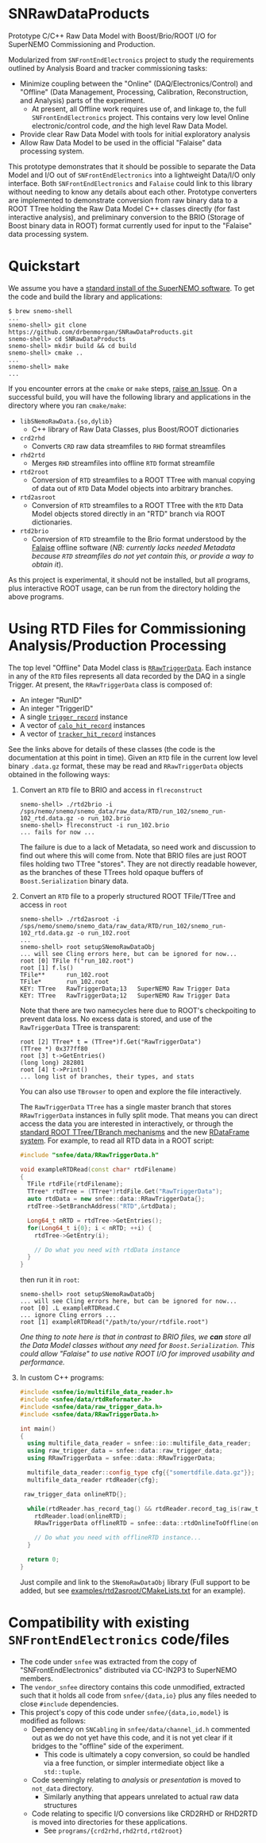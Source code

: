 # SNRawDataProducts
Prototype C/C++ Raw Data Model with Boost/Brio/ROOT I/O for SuperNEMO
Commissioning and Production.

Modularized from `SNFrontEndElectronics` project to study the requirements
outlined by Analysis Board and tracker commissioning tasks:

- Minimize coupling between the "Online" (DAQ/Electronics/Control) and
"Offline" (Data Management, Processing, Calibration, Reconstruction, and Analysis)
parts of the experiment.
  - At present, all Offline work requires use of, and linkage to, the full
    `SNFrontEndElectronics` project. This contains very low level Online
    electronic/control code, *and* the high level Raw Data Model.
- Provide clear Raw Data Model with tools for initial exploratory analysis
- Allow Raw Data Model to be used in the official "Falaise" data processing
  system.

This prototype demonstrates that it should be possible to separate the Data
Model and I/O out of `SNFrontEndElectronics` into a lightweight Data/I/O only
interface. Both `SNFrontEndElectronics` and `Falaise` could link to this library
without needing to know any details about each other. Prototype converters
are implemented to demonstrate conversion from raw binary data to a ROOT TTree holding
the Raw Data Model C++ classes directly (for fast interactive analysis), and
preliminary conversion to the BRIO (Storage of Boost binary data in ROOT) format
currently used for input to the "Falaise" data processing system.

# Quickstart
We assume you have a [standard install of the SuperNEMO software](https://github.com/SuperNEMO-DBD/brew).
To get the code and build the library and applications:

``` console
$ brew snemo-shell
...
snemo-shell> git clone https://github.com/drbenmorgan/SNRawDataProducts.git
snemo-shell> cd SNRawDataProducts
snemo-shell> mkdir build && cd build
snemo-shell> cmake ..
...
snemo-shell> make
...
```

If you encounter errors at the `cmake` or `make` steps, [raise an Issue](https://github.com/drbenmorgan/SNRawDataProducts.git/issues/new).
On a successful build, you will have the following library and applications in the
directory where you ran `cmake/make`:

- `libSNemoRawData.{so,dylib}`
  - C++ library of Raw Data Classes, plus Boost/ROOT dictionaries
- `crd2rhd`
  - Converts `CRD` raw data streamfiles to `RHD` format streamfiles
- `rhd2rtd`
  - Merges `RHD` streamfiles into offline `RTD` format streamfile
- `rtd2root`
  - Conversion of `RTD` streamfiles to a ROOT TTree with manual
    copying of data out of `RTD` Data Model objects into arbitrary branches.
- `rtd2asroot`
  - Conversion of `RTD` streamfiles to a ROOT TTree with the `RTD`
    Data Model objects stored directly in an "RTD" branch via
    ROOT dictionaries.
- `rtd2brio`
  - Conversion of `RTD` streamfile to the Brio format understood by the
    [Falaise](https://github.com/SuperNEMO-DBD/Falaise) offline software
    (*NB: currently lacks needed Metadata because `RTD` streamfiles do
    not yet contain this, or provide a way to obtain it*).

As this project is experimental, it should not be installed, but
all programs, plus interactive ROOT usage, can be run from the directory
holding the above programs.

# Using RTD Files for Commissioning Analysis/Production Processing
The top level "Offline" Data Model class is [`RRawTriggerData`](snfee/data/RRawTriggerData.h).
Each instance in any of the `RTD` files represents all data
recorded by the DAQ in a single Trigger. At present, the `RRawTriggerData`
class is composed of:

- An integer "RunID"
- An integer "TriggerID"
- A single [`trigger_record`](snfee/data/trigger_record.h) instance
- A vector of [`calo_hit_record`](snfee/data/calo_hit_record.h) instances
- A vector of [`tracker_hit_record`](snfee/data/tracker_hit_record.h) instances

See the links above for details of these classes (the code is the documentation at this point
in time). Given an `RTD` file in the current low level binary `.data.gz` format,
these may be read and `RRawTriggerData` objects obtained in the following
ways:

1. Convert an `RTD` file to BRIO and access in `flreconstruct`

   ``` console
   snemo-shell> ./rtd2brio -i /sps/nemo/snemo/snemo_data/raw_data/RTD/run_102/snemo_run-102_rtd.data.gz -o run_102.brio
   snemo-shell> flreconstruct -i run_102.brio
   ... fails for now ...
   ```

   The failure is due to a lack of Metadata, so need work and discussion
   to find out where this will come from. Note that BRIO files are
   just ROOT files holding two TTree "stores". They are not directly readable
   however, as the branches of these TTrees hold opaque buffers of
   `Boost.Serialization` binary data.

2. Convert an `RTD` file to a properly structured ROOT TFile/TTree and access in `root`

   ``` console
   snemo-shell> ./rtd2asroot -i /sps/nemo/snemo/snemo_data/raw_data/RTD/run_102/snemo_run-102_rtd.data.gz -o run_102.root
   ...
   snemo-shell> root setupSNemoRawDataObj
   ... will see Cling errors here, but can be ignored for now...
   root [0] TFile f("run_102.root")
   root [1] f.ls()
   TFile**		run_102.root
   TFile*		run_102.root
   KEY: TTree	RawTriggerData;13	SuperNEMO Raw Trigger Data
   KEY: TTree	RawTriggerData;12	SuperNEMO Raw Trigger Data
   ```

   Note that there are two namecycles here due to ROOT's checkpoiting to prevent data loss.
   No excess data is stored, and use of the `RawTriggerData` TTree is transparent:

   ```console
   root [2] TTree* t = (TTree*)f.Get("RawTriggerData")
   (TTree *) 0x377ff80
   root [3] t->GetEntries()
   (long long) 282801
   root [4] t->Print()
   ... long list of branches, their types, and stats
   ```

   You can also use `TBrowser` to open and explore the file interactively.

   The `RawTriggerData` `TTree` has a single master branch that stores `RRawTriggerData`
   instances in fully split mode. That means you can direct access the data
   you are interested in interactively, or through the [standard ROOT TTree/TBranch
   mechanisms](https://root.cern.ch/root/htmldoc/guides/users-guide/ROOTUsersGuide.html#trees)
   and the new [RDataFrame system](https://root.cern.ch/doc/master/group__tutorial__dataframe.html).
   For example, to read all RTD data in a ROOT script:

   ```c++
   #include "snfee/data/RRawTriggerData.h"

   void exampleRTDRead(const char* rtdFilename)
   {
     TFile rtdFile{rtdFilename};
     TTree* rtdTree = (TTree*)rtdFile.Get("RawTriggerData");
     auto rtdData = new snfee::data::RRawTriggerData{};
     rtdTree->SetBranchAddress("RTD",&rtdData);

     Long64_t nRTD = rtdTree->GetEntries();
     for(Long64_t i{0}; i < nRTD; ++i) {
       rtdTree->GetEntry(i);

       // Do what you need with rtdData instance
     }
   }
   ```

   then run it in `root`:

   ```console
   snemo-shell> root setupSNemoRawDataObj
   ... will see Cling errors here, but can be ignored for now...
   root [0] .L exampleRTDRead.C
   ... ignore Cling errors ...
   root [1] exampleRTDRead("/path/to/your/rtdfile.root")
   ```

   *One thing to note here is that in contrast to BRIO files, we **can**
   store all the Data Model classes without any need for `Boost.Serialization`.
   This could allow "Falaise" to use native ROOT I/O for
   improved usability and performance.*


3. In custom C++ programs:

   ```C++
   #include <snfee/io/multifile_data_reader.h>
   #include <snfee/data/rtdReformater.h>
   #include <snfee/data/raw_trigger_data.h>
   #include <snfee/data/RRawTriggerData.h>

   int main()
   {
     using multifile_data_reader = snfee::io::multifile_data_reader;
     using raw_trigger_data = snfee::data::raw_trigger_data;
     using RRawTriggerData = snfee::data::RRawTriggerData;

     multifile_data_reader::config_type cfg{{"somertdfile.data.gz"}};
     multifile_data_reader rtdReader{cfg};

    raw_trigger_data onlineRTD{};

     while(rtdReader.has_record_tag() && rtdReader.record_tag_is(raw_trigger_data::SERIAL_TAG)) {
       rtdReader.load(onlineRTD);
       RRawTriggerData offlineRTD = snfee::data::rtdOnlineToOffline(onlineRTD);

       // Do what you need with offlineRTD instance...
     }

     return 0;
   }
   ```

   Just compile and link to the `SNemoRawDataObj` library (Full support to be added, but
   see [examples/rtd2asroot/CMakeLists.txt](examples/rtd2asroot/CMakeLists.txt) for an
   example).

# Compatibility with existing `SNFrontEndElectronics` code/files
- The code under `snfee` was extracted from the copy of "SNFrontEndElectronics"
  distributed via CC-IN2P3 to SuperNEMO members.
- The `vendor_snfee` directory contains this code unmodified, extracted such that
  it holds all code from `snfee/{data,io}` plus any files needed to close
  `#include` dependencies.
- This project's copy of this code under `snfee/{data,io,model}` is modified
  as follows:
  - Dependency on `SNCabling` in `snfee/data/channel_id.h` commented out
    as we do not yet have this code, and it is not yet clear if it bridges
    to the "offline" side of the experiment.
    - This code is ultimately a copy conversion, so could be handled via a free
      function, or simpler intermediate object like a `std::tuple`.
  - Code seemingly relating to *analysis* or *presentation* is moved to
    `not_data` directory.
    - Similarly anything that appears unrelated to actual raw data structures
  - Code relating to specific I/O conversions like CRD2RHD or
    RHD2RTD is moved into directories for these applications.
    - See `programs/{crd2rhd,rhd2rtd,rtd2root}`

